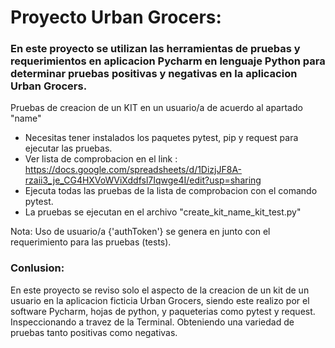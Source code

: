# Proyecto Urban Grocers:

### En este proyecto se utilizan las herramientas de pruebas y requerimientos en aplicacion Pycharm en lenguaje Python para determinar pruebas positivas y negativas en la aplicacion Urban Grocers.

Pruebas de creacion de un KIT en un usuario/a de acuerdo al apartado "name"
- Necesitas tener instalados los paquetes pytest, pip y request para ejecutar las pruebas.
- Ver lista de comprobacion en el link : https://docs.google.com/spreadsheets/d/1DizjJF8A-rzaii3_je_CG4HXVoWViXddfsl7Iqwge4I/edit?usp=sharing
- Ejecuta todas las pruebas de la lista de comprobacion con el comando pytest.
- La pruebas se ejecutan en el archivo "create_kit_name_kit_test.py"

Nota: Uso de usuario/a {'authToken'} se genera en junto con el requerimiento para las pruebas (tests).

### Conlusion:

En este proyecto se reviso solo el aspecto de la creacion de un kit de un usuario en la aplicacion ficticia Urban Grocers, siendo este realizo por el software Pycharm, hojas de python, y paqueterias como pytest y request. Inspeccionando a travez de la Terminal. Obteniendo una variedad de pruebas tanto positivas como negativas.

